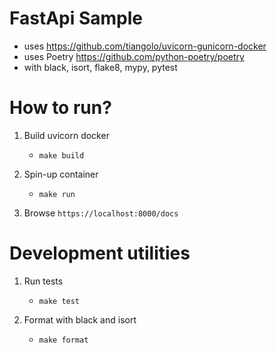 # FastApi Sample

- uses https://github.com/tiangolo/uvicorn-gunicorn-docker
- uses Poetry https://github.com/python-poetry/poetry
- with black, isort, flake8, mypy, pytest

# How to run?

1. Build uvicorn docker
    - `make build`
1. Spin-up container 
    - `make run`

1. Browse `https://localhost:8000/docs`

# Development utilities

1. Run tests
    - `make test`

1. Format with black and isort
    - `make format`
